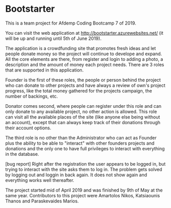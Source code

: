 # Bootstarter

This is a team project for Afdemp Coding Bootcamp 7 of 2019.


You can visit the web application at http://bootstarter.azurewebsites.net/ (it will be up and running until 5th of June 2019).

  The application is a crowdfunding site that promotes fresh ideas and let people donate money so the project will continue to develope and expand.
  All the core elements are there, from register and login to adding a photo, a description and the amount of money each project needs. There are 3 roles that are supported in this application. 
  
  Founder is the first of these roles, the people or person behind the project who can donate to other projects and have always a review of own's project progress, like the total money gathered for the projects campaign, the number of backings, etc.
  
  Donator comes second, where people can register under this role and can only donate to any available project, no other action is allowed. This role can visit all the available places of the site (like anyone else being without an account), except that can always keep track of their donations through their account options.
  
  The third role is no other than the Administrator who can act as Founder plus the ability to be able to "interact" with other founders projects and donations and the only one to have full privileges to interact with everything in the database.
  
  

[bug report]
Right after the registration the user appears to be logged in, but trying to interact with the site asks them to log in. The problem gets solved by logging out and loggin in back again. It does not show again and everything works well thereafter.

The project started mid of April 2019 and was finished by 9th of May at the same year.
Contributors to this project were Amartolos Nikos, Katsiaounis Thanos and Paraskevaides Marios.
